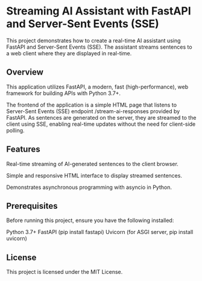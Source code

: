 # Streaming AI Assistant with FastAPI and Server-Sent Events (SSE)

This project demonstrates how to create a real-time AI assistant using FastAPI and Server-Sent Events (SSE). The assistant streams sentences to a web client where they are displayed in real-time.

## Overview

This application utilizes FastAPI, a modern, fast (high-performance), web framework for building APIs with Python 3.7+.

The frontend of the application is a simple HTML page that listens to Server-Sent Events (SSE) endpoint /stream-ai-responses provided by FastAPI. As sentences are generated on the server, they are streamed to the client using SSE, enabling real-time updates without the need for client-side polling.

## Features

Real-time streaming of AI-generated sentences to the client browser.

Simple and responsive HTML interface to display streamed sentences.

Demonstrates asynchronous programming with asyncio in Python.


## Prerequisites

Before running this project, ensure you have the following installed:

Python 3.7+
FastAPI (pip install fastapi)
Uvicorn (for ASGI server, pip install uvicorn)


## License

This project is licensed under the MIT License.
